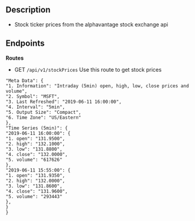 ## Description

- Stock ticker prices from the alphavantage stock exchange api

## Endpoints

**Routes**

- GET `/api/v1/stockPrices` Use this route to get stock prices

```{
"Meta Data": {
"1. Information": "Intraday (5min) open, high, low, close prices and volume",
"2. Symbol": "MSFT",
"3. Last Refreshed": "2019-06-11 16:00:00",
"4. Interval": "5min",
"5. Output Size": "Compact",
"6. Time Zone": "US/Eastern"
},
"Time Series (5min)": {
"2019-06-11 16:00:00": {
"1. open": "131.9500",
"2. high": "132.1000",
"3. low": "131.8800",
"4. close": "132.0000",
"5. volume": "617626"
},
"2019-06-11 15:55:00": {
"1. open": "131.9350",
"2. high": "132.0000",
"3. low": "131.8600",
"4. close": "131.9600",
"5. volume": "293443"
},
}
}
```
